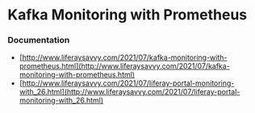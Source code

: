 # Kafka Monitoring with Prometheus

### Documentation 
* [http://www.liferaysavvy.com/2021/07/kafka-monitoring-with-prometheus.html](http://www.liferaysavvy.com/2021/07/kafka-monitoring-with-prometheus.html)
* [http://www.liferaysavvy.com/2021/07/liferay-portal-monitoring-with_26.html](http://www.liferaysavvy.com/2021/07/liferay-portal-monitoring-with_26.html)
 

